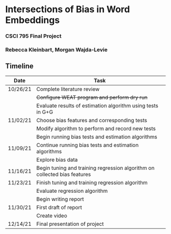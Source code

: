 # Intersections of Bias in Word Embeddings

### CSCI 795 Final Project
### Rebecca Kleinbart, Morgan Wajda-Levie

## Timeline

| Date   | Task|
|--------|-----|
|10/26/21|Complete literature review                                   |
|        |~~Configure WEAT program and perform dry run~~               |
|        |Evaluate results of estimation algorithm using tests in G+G  |
|11/02/21|Choose bias features and corresponding tests                 |
|        |Modify algorithm to perform and record new tests             |
|        |Begin running bias tests and estimation algorithms           |
|11/09/21|Continue running bias tests and estimation algorithms        |
|        |Explore bias data                                            |
|11/16/21|Begin tuning and training regression algorithm on collected bias features|
|11/23/21|Finish tuning and training regression algorithm              |
|        |Evaluate regression algorithm                                |
|        |Begin writing report                                         |
|11/30/21|First draft of report                                        |
|        |Create video                                                 |
|12/14/21|Final presentation of project                                |
